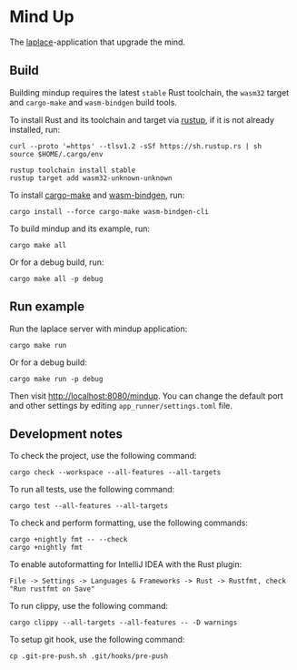 # Mind Up

The [laplace](https://github.com/noogen-projects/laplace)-application that upgrade the mind.

## Build

Building mindup requires the latest `stable` Rust toolchain, the `wasm32` target and `cargo-make` and
`wasm-bindgen` build tools.

To install Rust and its toolchain and target via [rustup](https://rustup.rs/), if it is not already installed, run:

```shell
curl --proto '=https' --tlsv1.2 -sSf https://sh.rustup.rs | sh
source $HOME/.cargo/env

rustup toolchain install stable
rustup target add wasm32-unknown-unknown
```

To install [cargo-make](https://github.com/sagiegurari/cargo-make) and
[wasm-bindgen](https://github.com/rustwasm/wasm-bindgen), run:

```shell
cargo install --force cargo-make wasm-bindgen-cli
```

To build mindup and its example, run:

```shell
cargo make all
```

Or for a debug build, run:

```shell
cargo make all -p debug
```

## Run example

Run the laplace server with mindup application:

```shell
cargo make run
```

Or for a debug build:

```shell
cargo make run -p debug
```

Then visit [http://localhost:8080/mindup](http://localhost:8080/mindup). You can change the default port and other settings
by editing `app_runner/settings.toml` file.

## Development notes

To check the project, use the following command:

```shell script
cargo check --workspace --all-features --all-targets
```

To run all tests, use the following command:

```shell script
cargo test --all-features --all-targets
```

To check and perform formatting, use the following commands:

```shell script
cargo +nightly fmt -- --check
cargo +nightly fmt
```

To enable autoformatting for IntelliJ IDEA with the Rust plugin:

`File -> Settings -> Languages & Frameworks -> Rust -> Rustfmt, check "Run rustfmt on Save"`

To run clippy, use the following command:

```shell script
cargo clippy --all-targets --all-features -- -D warnings
```

To setup git hook, use the following command:

```shell script
cp .git-pre-push.sh .git/hooks/pre-push
```

